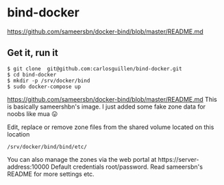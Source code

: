 # bind-docker

https://github.com/sameersbn/docker-bind/blob/master/README.md


## Get it, run it
```
$ git clone  git@github.com:carlosguillen/bind-docker.git
$ cd bind-docker 
$ mkdir -p /srv/docker/bind
$ sudo docker-compose up
```

https://github.com/sameersbn/docker-bind/blob/master/README.md
This is basically sameershbn's image. 
I just added some fake zone data for noobs like mua :stuck_out_tongue:

Edit, replace or remove zone files from the shared volume located on this location
```
/srv/docker/bind/bind/etc/
```

You can also manage the zones via the web portal at https://server-address:10000
Default credentials root/password. Read sameersbn's README for more settings etc.
